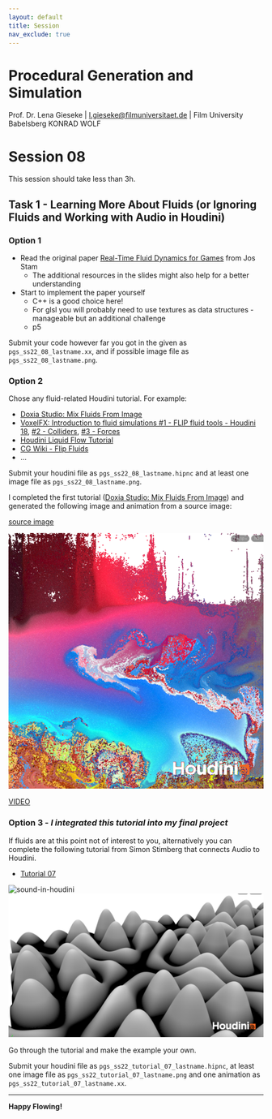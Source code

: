 ```yaml
---
layout: default
title: Session
nav_exclude: true
---
```


# Procedural Generation and Simulation

Prof. Dr. Lena Gieseke \| l.gieseke@filmuniversitaet.de \| Film University Babelsberg KONRAD WOLF

# Session 08

This session should take less than 3h.


## Task 1 - Learning More About Fluids (or Ignoring Fluids and Working with Audio in Houdini)

### Option 1

* Read the original paper [Real-Time Fluid Dynamics for Games](https://www.dgp.toronto.edu/public_user/stam/reality/Research/pdf/GDC03.pdf) from Jos Stam
    * The additional resources in the slides might also help for a better understanding
* Start to implement the paper yourself
    * C++ is a good choice here!
    * For glsl you will probably need to use textures as data structures - manageable but an additional challenge
    * p5

Submit your code however far you got in the given as `pgs_ss22_08_lastname.xx`, and if possible image file as `pgs_ss22_08_lastname.png`.

### Option 2

Chose any fluid-related Houdini tutorial. For example:

* [Doxia Studio: Mix Fluids From Image](https://www.youtube.com/watch?v=aT4mZphB154&t=230s)
* [VoxelFX: Introduction to fluid simulations #1 - FLIP fluid tools - Houdini 18](https://www.youtube.com/watch?v=UQXS12sj9IA&t=42s), [#2 - Colliders](https://www.youtube.com/watch?v=2H1EWhvMewk), [#3 - Forces](https://www.youtube.com/watch?v=tAio77ZdKos)
* [Houdini Liquid Flow Tutorial](https://www.youtube.com/watch?v=_0QzfR-i2Os)
* [CG Wiki - Flip Fluids](https://www.tokeru.com/cgwiki/index.php?title=HoudiniDops#Flip)
* ...

Submit your houdini file as `pgs_ss22_08_lastname.hipnc` and at least one image file as `pgs_ss22_08_lastname.png`.

I completed the first tutorial ([Doxia Studio: Mix Fluids From Image](https://www.youtube.com/watch?v=aT4mZphB154&t=230s)) and generated the following image and animation from a source image:

[source image](https://wallpapercave.com/wp/wp3144233.jpg)

![img](./imgs/pgs_ss22_08_ho.png)

[VIDEO](./imgs/pgs_ss22_fluids_ho.mp4)

### Option 3 - ***I integrated this tutorial into my final project***

If fluids are at this point not of interest to you, alternatively you can complete the following tutorial from Simon Stimberg that connects Audio to Houdini.

* [Tutorial 07](tutorial_07_audio.md)

![sound-in-houdini](../10/imgs/pgs_ss22_finalProj_ho.gif)
![img](../10/imgs/pgs_ss22_finalProj_ho.png)


Go through the tutorial and make the example your own.  

Submit your houdini file as `pgs_ss22_tutorial_07_lastname.hipnc`, at least one image file as `pgs_ss22_tutorial_07_lastname.png` and one animation as `pgs_ss22_tutorial_07_lastname.xx`.

---

**Happy Flowing!**
